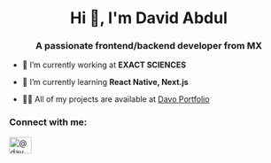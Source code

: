 <h1 align="center">Hi 👋, I'm David Abdul</h1>
<h3 align="center">A passionate frontend/backend developer from MX</h3>

- 🔭 I’m currently working at **EXACT SCIENCES**

- 🌱 I’m currently learning **React Native, Next.js**

- 👨‍💻 All of my projects are available at [Davo Portfolio](https://davo-portfolio.vercel.app/)


<h3 align="left">Connect with me:</h3>
<p align="left">
<a href="https://www.linkedin.com/in/davidabdul/" target="blank"><img align="center" src="https://raw.githubusercontent.com/rahuldkjain/github-profile-readme-generator/master/src/images/icons/Social/linked-in-alt.svg" alt="@dav_abdo" height="30" width="40" /></a>
</p>

